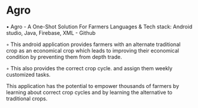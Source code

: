 # Agro
• Agro - A One-Shot Solution For Farmers 
Languages & Tech stack: Android studio, Java, Firebase, XML - Github


◦ This android application provides farmers with an alternate traditional crop as an economical crop which leads to
improving their economical condition by preventing them from depth trade.

◦ This also provides the correct crop cycle. and assign them weekly customized tasks.

This application has the potential to empower thousands of farmers by learning about correct crop
cycles and by learning the alternative to traditional crops.
